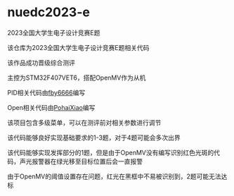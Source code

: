 # nuedc2023-e
2023全国大学生电子设计竞赛E题

该仓库为2023全国大学生电子设计竞赛E题相关代码

该作品成功晋级综合测评

主控为STM32F407VET6，搭配OpenMV作为从机

PID相关代码由[fby6666](https://github.com/fby6666)编写

Open相关代码由[PohaiXiao](https://github.com/PohaiXiao)编写

该项目包含多级菜单，可以在测评前对相关参数进行调节

该代码能够良好实现基础要求的1-3题，对于4题可能会多次出界

该代码能够实现发挥部分的1题，但是由于OpenMV没有编写识别红色光斑的代码，声光报警器在绿光移至目标位置后会一直报警

由于OpenMV的阈值设置存在问题，红光在黑框中不易被识别到，2题可能无法达标
